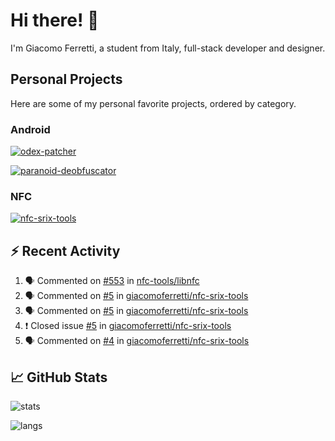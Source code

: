 # Hi there! 👋

I'm Giacomo Ferretti, a student from Italy, full-stack developer and designer.

## Personal Projects

Here are some of my personal favorite projects, ordered by category.

### Android
[![odex-patcher](https://github-readme-stats.vercel.app/api/pin/?username=giacomoferretti&repo=odex-patcher&bg_color=1E192F&title_color=7448FF&text_color=FFFFFF&hide_border=true)](https://github.com/giacomoferretti/odex-patcher)

<!--[![janus-toolkit](https://github-readme-stats.vercel.app/api/pin/?username=giacomoferretti&repo=janus-toolkit&bg_color=1E192F&title_color=7448FF&text_color=FFFFFF&hide_border=true)](https://github.com/giacomoferretti/janus-toolkit)

[![apk-modding-tools](https://github-readme-stats.vercel.app/api/pin/?username=giacomoferretti&repo=apk-modding-tools&bg_color=1E192F&title_color=7448FF&text_color=FFFFFF&hide_border=true)](https://github.com/giacomoferretti/apk-modding-tools)-->

[![paranoid-deobfuscator](https://github-readme-stats.vercel.app/api/pin/?username=giacomoferretti&repo=paranoid-deobfuscator&bg_color=1E192F&title_color=7448FF&text_color=FFFFFF&hide_border=true)](https://github.com/giacomoferretti/paranoid-deobfuscator)

### NFC
[![nfc-srix-tools](https://github-readme-stats.vercel.app/api/pin/?username=giacomoferretti&repo=nfc-srix-tools&bg_color=1E192F&title_color=7448FF&text_color=FFFFFF&hide_border=true)](https://github.com/giacomoferretti/nfc-srix-tools)

## ⚡ Recent Activity

<!--START_SECTION:activity-->
1. 🗣 Commented on [#553](https://github.com/nfc-tools/libnfc/issues/553) in [nfc-tools/libnfc](https://github.com/nfc-tools/libnfc)
2. 🗣 Commented on [#5](https://github.com/giacomoferretti/nfc-srix-tools/issues/5) in [giacomoferretti/nfc-srix-tools](https://github.com/giacomoferretti/nfc-srix-tools)
3. 🗣 Commented on [#5](https://github.com/giacomoferretti/nfc-srix-tools/issues/5) in [giacomoferretti/nfc-srix-tools](https://github.com/giacomoferretti/nfc-srix-tools)
4. ❗️ Closed issue [#5](https://github.com/giacomoferretti/nfc-srix-tools/issues/5) in [giacomoferretti/nfc-srix-tools](https://github.com/giacomoferretti/nfc-srix-tools)
5. 🗣 Commented on [#4](https://github.com/giacomoferretti/nfc-srix-tools/issues/4) in [giacomoferretti/nfc-srix-tools](https://github.com/giacomoferretti/nfc-srix-tools)
<!--END_SECTION:activity-->

## 📈 GitHub Stats

![stats](https://github-readme-stats.vercel.app/api?username=giacomoferretti&show_icons=true&bg_color=1E192F&title_color=7448FF&text_color=FFFFFF&icon_color=7448FF&hide_border=true&include_all_commits=true&count_private=true)

![langs](https://github-readme-stats.vercel.app/api/top-langs/?username=giacomoferretti&bg_color=1E192F&title_color=7448FF&text_color=FFFFFF&hide_border=true)
